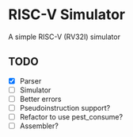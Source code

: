 # RISC-V Simulator
A simple RISC-V (RV32I) simulator

## TODO
- [x] Parser
- [ ] Simulator
- [ ] Better errors
- [ ] Pseudoinstruction support?
- [ ] Refactor to use pest_consume?
- [ ] Assembler?
